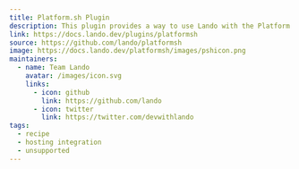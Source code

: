 ```yaml
---
title: Platform.sh Plugin
description: This plugin provides a way to use Lando with the Platform.sh hosting service.
link: https://docs.lando.dev/plugins/platformsh
source: https://github.com/lando/platformsh
image: https://docs.lando.dev/platformsh/images/pshicon.png
maintainers:
  - name: Team Lando
    avatar: /images/icon.svg
    links:
      - icon: github
        link: https://github.com/lando
      - icon: twitter
        link: https://twitter.com/devwithlando
tags:
  - recipe
  - hosting integration
  - unsupported
---
```


